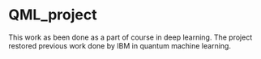 # QML_project
This work as been done as a part of course in deep learning. The project restored previous work done by IBM in quantum machine learning.
